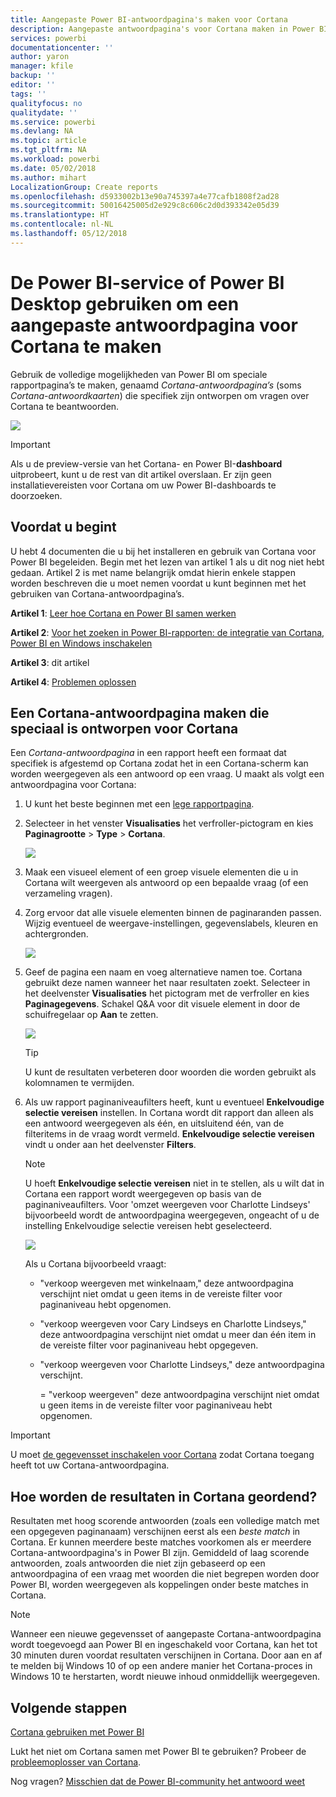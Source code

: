 ```yaml
---
title: Aangepaste Power BI-antwoordpagina's maken voor Cortana
description: Aangepaste antwoordpagina's voor Cortana maken in Power BI
services: powerbi
documentationcenter: ''
author: yaron
manager: kfile
backup: ''
editor: ''
tags: ''
qualityfocus: no
qualitydate: ''
ms.service: powerbi
ms.devlang: NA
ms.topic: article
ms.tgt_pltfrm: NA
ms.workload: powerbi
ms.date: 05/02/2018
ms.author: mihart
LocalizationGroup: Create reports
ms.openlocfilehash: d5933002b13e90a745397a4e77cafb1808f2ad28
ms.sourcegitcommit: 50016425005d2e929c8c606c2d0d393342e05d39
ms.translationtype: HT
ms.contentlocale: nl-NL
ms.lasthandoff: 05/12/2018
---
```

# <a name="use-power-bi-service-or-power-bi-desktop-to-create-a-custom-answer-page-for-cortana"></a>De Power BI-service of Power BI Desktop gebruiken om een aangepaste antwoordpagina voor Cortana te maken
Gebruik de volledige mogelijkheden van Power BI om speciale rapportpagina’s te maken, genaamd *Cortana-antwoordpagina’s* (soms *Cortana-antwoordkaarten*) die specifiek zijn ontworpen om vragen over Cortana te beantwoorden.

![](media/service-cortana-answer-cards/power-bi-cortana.png)

> [!IMPORTANT]
> Als u de preview-versie van het Cortana- en Power BI-**dashboard** uitprobeert, kunt u de rest van dit artikel overslaan. Er zijn geen installatievereisten voor Cortana om uw Power BI-dashboards te doorzoeken.
> 
> 

## <a name="before-you-begin"></a>Voordat u begint
U hebt 4 documenten die u bij het installeren en gebruik van Cortana voor Power BI begeleiden. Begin met het lezen van artikel 1 als u dit nog niet hebt gedaan. Artikel 2 is met name belangrijk omdat hierin enkele stappen worden beschreven die u moet nemen voordat u kunt beginnen met het gebruiken van Cortana-antwoordpagina’s.

**Artikel 1**: [Leer hoe Cortana en Power BI samen werken](service-cortana-intro.md)

**Artikel 2**: [Voor het zoeken in Power BI-rapporten: de integratie van Cortana, Power BI en Windows inschakelen](service-cortana-enable.md)

**Artikel 3**: dit artikel

**Artikel 4**: [Problemen oplossen](service-cortana-troubleshoot.md)

## <a name="create-a-cortana-answer-page-designed-specifically-for-cortana"></a>Een Cortana-antwoordpagina maken die speciaal is ontworpen voor Cortana
Een *Cortana-antwoordpagina* in een rapport heeft een formaat dat specifiek is afgestemd op Cortana zodat het in een Cortana-scherm kan worden weergegeven als een antwoord op een vraag. U maakt als volgt een antwoordpagina voor Cortana:

1. U kunt het beste beginnen met een [lege rapportpagina](power-bi-report-add-page.md).
2. Selecteer in het venster **Visualisaties** het verfroller-pictogram en kies **Paginagrootte** > **Type** > **Cortana**.
   
    ![](media/service-cortana-answer-cards/pbi-cortana-page-size-new.png)
3. Maak een visueel element of een groep visuele elementen die u in Cortana wilt weergeven als antwoord op een bepaalde vraag (of een verzameling vragen).
4. Zorg ervoor dat alle visuele elementen binnen de paginaranden passen. Wijzig eventueel de weergave-instellingen, gegevenslabels, kleuren en achtergronden.  
   
    ![](media/service-cortana-answer-cards/pbi_cortana_modify-new.png)
5. Geef de pagina een naam en voeg alternatieve namen toe. Cortana gebruikt deze namen wanneer het naar resultaten zoekt. Selecteer in het deelvenster **Visualisaties** het pictogram met de verfroller en kies **Paginagegevens**. Schakel Q&A voor dit visuele element in door de schuifregelaar op **Aan** te zetten.
   
    ![](media/service-cortana-answer-cards/pbi_cortana_names-newer.png)
   
   > [!TIP]
   > U kunt de resultaten verbeteren door woorden die worden gebruikt als kolomnamen te vermijden.
   > 
   > 
6. Als uw rapport paginaniveaufilters heeft, kunt u eventueel **Enkelvoudige selectie vereisen** instellen. In Cortana wordt dit rapport dan alleen als een antwoord weergegeven als één, en uitsluitend één, van de filteritems in de vraag wordt vermeld. **Enkelvoudige selectie vereisen** vindt u onder aan het deelvenster **Filters**.
   
   > [!NOTE]
   > U hoeft **Enkelvoudige selectie vereisen** niet in te stellen, als u wilt dat in Cortana een rapport wordt weergegeven op basis van de paginaniveaufilters. Voor 'omzet weergeven voor Charlotte Lindseys' bijvoorbeeld wordt de antwoordpagina weergegeven, ongeacht of u de instelling Enkelvoudige selectie vereisen hebt geselecteerd.
   > 
   > 
   
     ![](media/service-cortana-answer-cards/pbi-cortana-single-selection-new.png)
   
      Als u Cortana bijvoorbeeld vraagt:
   
   * "verkoop weergeven met winkelnaam," deze antwoordpagina verschijnt niet omdat u geen items in de vereiste filter voor paginaniveau hebt opgenomen.
   * "verkoop weergeven voor Cary Lindseys en Charlotte Lindseys," deze antwoordpagina verschijnt niet omdat u meer dan één item in de vereiste filter voor paginaniveau hebt opgegeven.
   * "verkoop weergeven voor Charlotte Lindseys," deze antwoordpagina verschijnt.
     
     = "verkoop weergeven" deze antwoordpagina verschijnt niet omdat u geen items in de vereiste filter voor paginaniveau hebt opgenomen.

> [!IMPORTANT]
> U moet [de gegevensset inschakelen voor Cortana](service-cortana-enable.md) zodat Cortana toegang heeft tot uw Cortana-antwoordpagina.
> 
> 

## <a name="how-does-cortana-order-the-results"></a>Hoe worden de resultaten in Cortana geordend?
Resultaten met hoog scorende antwoorden (zoals een volledige match met een opgegeven paginanaam) verschijnen eerst als een *beste match* in Cortana. Er kunnen meerdere beste matches voorkomen als er meerdere Cortana-antwoordpagina's in Power BI zijn. Gemiddeld of laag scorende antwoorden, zoals antwoorden die niet zijn gebaseerd op een antwoordpagina of een vraag met woorden die niet begrepen worden door Power BI, worden weergegeven als koppelingen onder beste matches in Cortana.

> [!NOTE]
> Wanneer een nieuwe gegevensset of aangepaste Cortana-antwoordpagina wordt toegevoegd aan Power BI en ingeschakeld voor Cortana, kan het tot 30 minuten duren voordat resultaten verschijnen in Cortana. Door aan en af te melden bij Windows 10 of op een andere manier het Cortana-proces in Windows 10 te herstarten, wordt nieuwe inhoud onmiddellijk weergegeven.
> 
> 

## <a name="next-steps"></a>Volgende stappen
[Cortana gebruiken met Power BI](service-cortana-intro.md)

Lukt het niet om Cortana samen met Power BI te gebruiken?  Probeer de [probleemoplosser van Cortana](service-cortana-troubleshoot.md).

Nog vragen? [Misschien dat de Power BI-community het antwoord weet](http://community.powerbi.com/)

